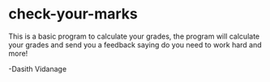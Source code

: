 # check-your-marks

This is a basic program  to calculate your grades, the program will calculate your grades and send you a feedback saying do you need to work hard and more!

-Dasith Vidanage
